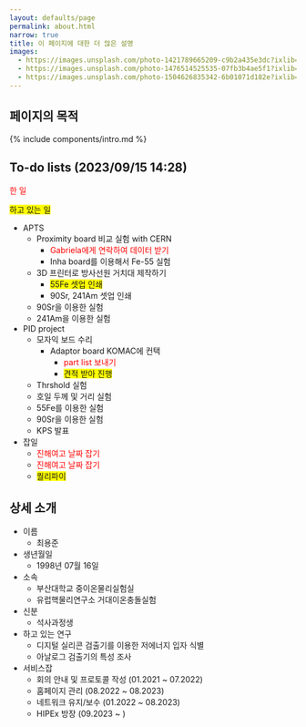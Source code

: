 ```yaml
---
layout: defaults/page
permalink: about.html
narrow: true
title: 이 페이지에 대한 더 많은 설명
images:
  - https://images.unsplash.com/photo-1421789665209-c9b2a435e3dc?ixlib=rb-0.3.5&ixid=eyJhcHBfaWQiOjEyMDd9&s=5b1016b885e7438c4633109d77368d4d&auto=format&fit=crop&w=1651&q=80
  - https://images.unsplash.com/photo-1476514525535-07fb3b4ae5f1?ixlib=rb-0.3.5&ixid=eyJhcHBfaWQiOjEyMDd9&s=468a8c18f5d811cf03c654b653b5089e&auto=format&fit=crop&w=1650&q=80
  - https://images.unsplash.com/photo-1504626835342-6b01071d182e?ixlib=rb-0.3.5&ixid=eyJhcHBfaWQiOjEyMDd9&s=975855d515c9d56352ee3bfe74287f2b&auto=format&fit=crop&w=1651&q=80
---
```


## 페이지의 목적

{% include components/intro.md %}

## To-do lists (2023/09/15 14:28)
<!--
한 일은 빨산색: <span style="color: red"></span>
하고 있는 일은 노란 형광팬: <span style="background-color: yellow"></span>
-->
<span style="color: red">한 일</span>

<span style="background-color: yellow">하고 있는 일</span>
- APTS
  - Proximity board 비교 실험 with CERN
    - <span style="color: red">Gabriela에게 연락하여 데이터 받기</span>
    - Inha board를 이용해서 Fe-55 실험
  - 3D 프린터로 방사선원 거치대 제작하기
    - <span style="background-color: yellow">55Fe 셋업 인쇄</span>
    - 90Sr, 241Am 셋업 인쇄
  - 90Sr을 이용한 실험
  - 241Am을 이용한 실험
- PID project
  - 모자익 보드 수리
    - Adaptor board KOMAC에 컨택
      - <span style="color: red">part list 보내기</span>
      - <span style="background-color: yellow">견적 받아 진행</span>
  - Thrshold 실험
  - 호일 두께 및 거리 실험
  - 55Fe를 이용한 실험
  - 90Sr을 이용한 실험
  - KPS 발표
- 잡일
  - <span style="color: red">진해여고 날짜 잡기</span>
  - <span style="color: red">진해여고 날짜 잡기</span>
  - <span style="background-color: yellow">퀄리파이</span>

## 상세 소개
- 이름
  - 최용준
- 생년월일
  - 1998년 07월 16일
- 소속
  - 부산대학교 중이온물리실험실
  - 유럽핵물리연구소 거대이온충돌실험
- 신분
  - 석사과정생
- 하고 있는 연구
  - 디지털 실리콘 검출기를 이용한 저에너지 입자 식별
  - 아날로그 검출기의 특성 조사
- 서비스잡
  - 회의 안내 및 프로토콜 작성 (01.2021 ~ 07.2022)
  - 홈페이지 관리 (08.2022 ~ 08.2023)
  - 네트워크 유지/보수 (01.2022 ~ 08.2023)
  - HIPEx 방장 (09.2023 ~ )

